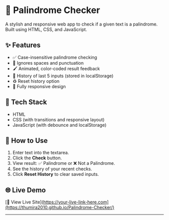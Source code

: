 # 🔁 Palindrome Checker

A stylish and responsive web app to check if a given text is a palindrome. Built using HTML, CSS, and JavaScript.

## ✨ Features

- ✅ Case-insensitive palindrome checking
- 🧹 Ignores spaces and punctuation
- 🖌️ Animated, color-coded result feedback
- 📜 History of last 5 inputs (stored in localStorage)
- ♻️ Reset history option
- 📱 Fully responsive design

## 📂 Tech Stack

- HTML
- CSS (with transitions and responsive layout)
- JavaScript (with debounce and localStorage)

## 🚀 How to Use

1. Enter text into the textarea.
2. Click the **Check** button.
3. View result: ✅ Palindrome or ❌ Not a Palindrome.
4. See the history of your recent checks.
5. Click **Reset History** to clear saved inputs.

## 🌐 Live Demo

[🔗 View Live Site](https://your-live-link-here.com](https://thumira2010.github.io/Palindrome-Checker/)

---

